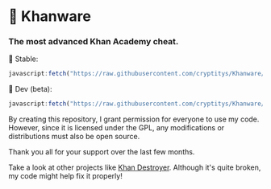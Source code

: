 # 🌿 Khanware
### The most advanced Khan Academy cheat.

🙂 Stable:
```js
javascript:fetch("https://raw.githubusercontent.com/cryptitys/Khanware/refs/heads/main/Khanware.js").then(t=>t.text()).then(eval);
```
🔧 Dev (beta):
```js
javascript:fetch("https://raw.githubusercontent.com/cryptitys/Khanware/refs/heads/main/Khanware.js").then(t=>t.text()).then(eval);
```

By creating this repository, I grant permission for everyone to use my code. However, since it is licensed under the GPL, any modifications or distributions must also be open source.

Thank you all for your support over the last few months.

Take a look at other projects like [Khan Destroyer](https://github.com/cryptitys/Khan-Destroyer-). Although it's quite broken, my code might help fix it properly!
